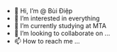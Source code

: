 - 👋 Hi, I’m @ Bùi Điệp
- 👀 I’m interested in everything
- 🌱 I’m currently studying at MTA
- 💞️ I’m looking to collaborate on ...
- 📫 How to reach me ...

<!---
Bui-Diep/Bui-Diep is a ✨ special ✨ repository because its `README.md` (this file) appears on your GitHub profile.
You can click the Preview link to take a look at your changes.
--->
